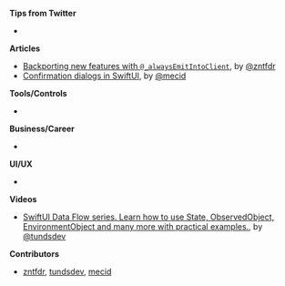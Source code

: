 **Tips from Twitter**

*

**Articles**

* [Backporting new features with `@_alwaysEmitIntoClient`](https://www.fivestars.blog/articles/alwaysEmitIntoClient), by [@zntfdr](https://twitter.com/zntfdr)
* [Confirmation dialogs in SwiftUI](https://swiftwithmajid.com/2021/07/28/confirmation-dialogs-in-swiftui/), by [@mecid](https://twitter.com/mecid)

**Tools/Controls**

*

**Business/Career**

*

**UI/UX**

*

**Videos**

* [SwiftUI Data Flow series. Learn how to use State, ObservedObject, EnvironmentObject and many more with practical examples.](https://youtube.com/playlist?list=PLvUWi5tdh92zfsV9xRgx7vTlASvmrToqQ), by [@tundsdev](https://twitter.com/tundsdev)

**Contributors**

* [zntfdr](https://github.com/zntfdr), [tundsdev](https://github.com/tunds), [mecid](https://github.com/mecid)
